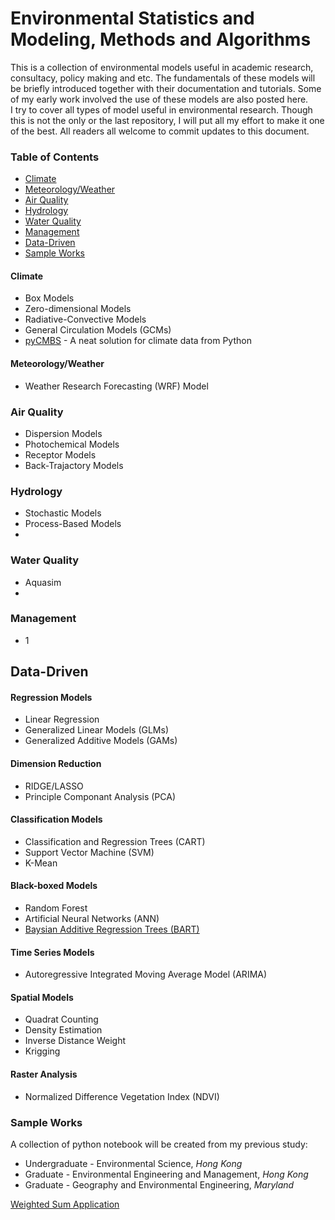 # Environmental Statistics and Modeling, Methods and Algorithms
This is a collection of environmental models useful in academic research, consultacy, policy making and etc. The fundamentals of these models will be briefly introduced together with their documentation and tutorials. Some of my early work involved the use of these models are also posted here.  
I try to cover all types of model useful in environmental research. Though this is not the only or the last repository, I will put all my effort to make it one of the best. All readers all welcome to commit updates to this document. 

### Table of Contents
* [Climate](#climate)
* [Meteorology/Weather](#meteorology-weather)
* [Air Quality](#air-quality)
* [Hydrology](#hydrology)
* [Water Quality](#water-quality)
* [Management](#energy)
* [Data-Driven](#data-driven)
* [Sample Works](#sample-works)

#### Climate
* Box Models
* Zero-dimensional Models
* Radiative-Convective Models
* General Circulation Models (GCMs)
* [pyCMBS](https://github.com/pygeo/pycmbs) - A neat solution for climate data from Python

#### Meteorology/Weather
* Weather Research Forecasting (WRF) Model

### Air Quality  
* Dispersion Models
* Photochemical Models
* Receptor Models
* Back-Trajactory Models

### Hydrology
* Stochastic Models
* Process-Based Models
* 

### Water Quality
* Aquasim
* 

### Management
* 1

## Data-Driven
#### Regression Models
* Linear Regression
* Generalized Linear Models (GLMs) 
* Generalized Additive Models (GAMs)

#### Dimension Reduction
* RIDGE/LASSO
* Principle Componant Analysis (PCA)

#### Classification Models
* Classification and Regression Trees (CART)
* Support Vector Machine (SVM) 
* K-Mean

#### Black-boxed Models
* Random Forest
* Artificial Neural Networks (ANN)
* [Baysian Additive Regression Trees (BART)](http://www-stat.wharton.upenn.edu/~edgeorge/Research_papers/BART%20June%2008.pdf)

#### Time Series Models
* Autoregressive Integrated Moving Average Model (ARIMA)

#### Spatial Models
* Quadrat Counting
* Density Estimation
* Inverse Distance Weight 
* Krigging

#### Raster Analysis 
* Normalized Difference Vegetation Index (NDVI)

### Sample Works
A collection of python notebook will be created from my previous study:
* Undergraduate - Environmental Science, _Hong Kong_
* Graduate - Environmental Engineering and Management, _Hong Kong_
* Graduate - Geography and Environmental Engineering, _Maryland_

[Weighted Sum Application](http://nbviewer.ipython.org/github/kairusann/envstat/blob/master/notebook/primer.ipynb)

